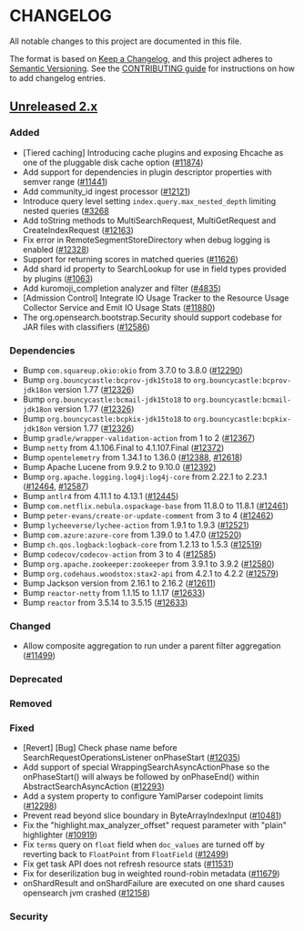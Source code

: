 # CHANGELOG
All notable changes to this project are documented in this file.

The format is based on [Keep a Changelog](https://keepachangelog.com/en/1.0.0/), and this project adheres to [Semantic Versioning](https://semver.org/spec/v2.0.0.html). See the [CONTRIBUTING guide](./CONTRIBUTING.md#Changelog) for instructions on how to add changelog entries.

## [Unreleased 2.x]
### Added
- [Tiered caching] Introducing cache plugins and exposing Ehcache as one of the pluggable disk cache option ([#11874](https://github.com/opensearch-project/OpenSearch/pull/11874))
- Add support for dependencies in plugin descriptor properties with semver range ([#11441](https://github.com/opensearch-project/OpenSearch/pull/11441))
- Add community_id ingest processor ([#12121](https://github.com/opensearch-project/OpenSearch/pull/12121))
- Introduce query level setting `index.query.max_nested_depth` limiting nested queries ([#3268](https://github.com/opensearch-project/OpenSearch/issues/3268)
- Add toString methods to MultiSearchRequest, MultiGetRequest and CreateIndexRequest ([#12163](https://github.com/opensearch-project/OpenSearch/pull/12163))
- Fix error in RemoteSegmentStoreDirectory when debug logging is enabled ([#12328](https://github.com/opensearch-project/OpenSearch/pull/12328))
- Support for returning scores in matched queries ([#11626](https://github.com/opensearch-project/OpenSearch/pull/11626))
- Add shard id property to SearchLookup for use in field types provided by plugins ([#1063](https://github.com/opensearch-project/OpenSearch/pull/1063))
- Add kuromoji_completion analyzer and filter ([#4835](https://github.com/opensearch-project/OpenSearch/issues/4835))
- [Admission Control] Integrate IO Usage Tracker to the Resource Usage Collector Service and Emit IO Usage Stats ([#11880](https://github.com/opensearch-project/OpenSearch/pull/11880))
- The org.opensearch.bootstrap.Security should support codebase for JAR files with classifiers ([#12586](https://github.com/opensearch-project/OpenSearch/issues/12586))

### Dependencies
- Bump `com.squareup.okio:okio` from 3.7.0 to 3.8.0 ([#12290](https://github.com/opensearch-project/OpenSearch/pull/12290))
- Bump `org.bouncycastle:bcprov-jdk15to18` to `org.bouncycastle:bcprov-jdk18on` version 1.77 ([#12326](https://github.com/opensearch-project/OpenSearch/pull/12326))
- Bump `org.bouncycastle:bcmail-jdk15to18` to `org.bouncycastle:bcmail-jdk18on` version 1.77 ([#12326](https://github.com/opensearch-project/OpenSearch/pull/12326))
- Bump `org.bouncycastle:bcpkix-jdk15to18` to `org.bouncycastle:bcpkix-jdk18on` version 1.77 ([#12326](https://github.com/opensearch-project/OpenSearch/pull/12326))
- Bump `gradle/wrapper-validation-action` from 1 to 2 ([#12367](https://github.com/opensearch-project/OpenSearch/pull/12367))
- Bump `netty` from 4.1.106.Final to 4.1.107.Final ([#12372](https://github.com/opensearch-project/OpenSearch/pull/12372))
- Bump `opentelemetry` from 1.34.1 to 1.36.0 ([#12388](https://github.com/opensearch-project/OpenSearch/pull/12388), [#12618](https://github.com/opensearch-project/OpenSearch/pull/12618))
- Bump Apache Lucene from 9.9.2 to 9.10.0 ([#12392](https://github.com/opensearch-project/OpenSearch/pull/12392))
- Bump `org.apache.logging.log4j:log4j-core` from 2.22.1 to 2.23.1 ([#12464](https://github.com/opensearch-project/OpenSearch/pull/12464), [#12587](https://github.com/opensearch-project/OpenSearch/pull/12587))
- Bump `antlr4` from 4.11.1 to 4.13.1 ([#12445](https://github.com/opensearch-project/OpenSearch/pull/12445))
- Bump `com.netflix.nebula.ospackage-base` from 11.8.0 to 11.8.1 ([#12461](https://github.com/opensearch-project/OpenSearch/pull/12461))
- Bump `peter-evans/create-or-update-comment` from 3 to 4 ([#12462](https://github.com/opensearch-project/OpenSearch/pull/12462))
- Bump `lycheeverse/lychee-action` from 1.9.1 to 1.9.3 ([#12521](https://github.com/opensearch-project/OpenSearch/pull/12521))
- Bump `com.azure:azure-core` from 1.39.0 to 1.47.0 ([#12520](https://github.com/opensearch-project/OpenSearch/pull/12520))
- Bump `ch.qos.logback:logback-core` from 1.2.13 to 1.5.3 ([#12519](https://github.com/opensearch-project/OpenSearch/pull/12519))
- Bump `codecov/codecov-action` from 3 to 4 ([#12585](https://github.com/opensearch-project/OpenSearch/pull/12585))
- Bump `org.apache.zookeeper:zookeeper` from 3.9.1 to 3.9.2 ([#12580](https://github.com/opensearch-project/OpenSearch/pull/12580))
- Bump `org.codehaus.woodstox:stax2-api` from 4.2.1 to 4.2.2 ([#12579](https://github.com/opensearch-project/OpenSearch/pull/12579))
- Bump Jackson version from 2.16.1 to 2.16.2 ([#12611](https://github.com/opensearch-project/OpenSearch/pull/12611))
- Bump `reactor-netty` from 1.1.15 to 1.1.17 ([#12633](https://github.com/opensearch-project/OpenSearch/pull/12633))
- Bump `reactor` from 3.5.14 to 3.5.15 ([#12633](https://github.com/opensearch-project/OpenSearch/pull/12633))

### Changed
- Allow composite aggregation to run under a parent filter aggregation ([#11499](https://github.com/opensearch-project/OpenSearch/pull/11499))

### Deprecated

### Removed

### Fixed
- [Revert] [Bug] Check phase name before SearchRequestOperationsListener onPhaseStart ([#12035](https://github.com/opensearch-project/OpenSearch/pull/12035))
- Add support of special WrappingSearchAsyncActionPhase so the onPhaseStart() will always be followed by onPhaseEnd() within AbstractSearchAsyncAction ([#12293](https://github.com/opensearch-project/OpenSearch/pull/12293))
- Add a system property to configure YamlParser codepoint limits ([#12298](https://github.com/opensearch-project/OpenSearch/pull/12298))
- Prevent read beyond slice boundary in ByteArrayIndexInput ([#10481](https://github.com/opensearch-project/OpenSearch/issues/10481))
- Fix the "highlight.max_analyzer_offset" request parameter with "plain" highlighter ([#10919](https://github.com/opensearch-project/OpenSearch/pull/10919))
- Fix `terms` query on `float` field when `doc_values` are turned off by reverting back to `FloatPoint` from `FloatField` ([#12499](https://github.com/opensearch-project/OpenSearch/pull/12499))
- Fix get task API does not refresh resource stats ([#11531](https://github.com/opensearch-project/OpenSearch/pull/11531))
- Fix for deserilization bug in weighted round-robin metadata ([#11679](https://github.com/opensearch-project/OpenSearch/pull/11679))
- onShardResult and onShardFailure are executed on one shard causes opensearch jvm crashed ([#12158](https://github.com/opensearch-project/OpenSearch/pull/12158))

### Security

[Unreleased 2.x]: https://github.com/opensearch-project/OpenSearch/compare/2.12...2.x
